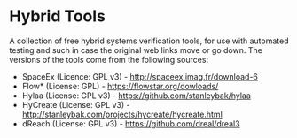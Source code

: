 # Hybrid Tools
A collection of free hybrid systems verification tools, for use with automated testing and such in case the original web links move or go down. The versions of the tools come from the following sources:

* SpaceEx (Licence: GPL v3) - http://spaceex.imag.fr/download-6
* Flow* (License: GPL) - https://flowstar.org/dowloads/
* Hylaa (License: GPL v3) - https://github.com/stanleybak/hylaa
* HyCreate (License: GPL v3) - http://stanleybak.com/projects/hycreate/hycreate.html
* dReach (License: GPL v3) - https://github.com/dreal/dreal3
